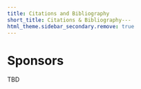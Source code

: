 ```yaml
---
title: Citations and Bibliography
short_title: Citations & Bibliography---
html_theme.sidebar_secondary.remove: true
---
```


# Sponsors

TBD